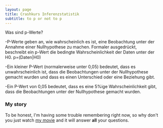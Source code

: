 ```yaml
---
layout: page
title: Crashkurs Inferenzstatistik
subtitle: to p or not to p
---
```


Was sind p-Werte?

-P-Werte geben an, wie wahrscheinlich es ist, eine Beobachtung unter der Annahme einer Nullhypothese zu machen. Formaler ausgedrückt, beschreibt ein p-Wert die bedingte Wahrscheinlichkeit der Daten unter der H0. p=(Daten|H0)

-Ein kleiner P-Wert (normalerweise unter 0,05) bedeutet, dass es unwahrscheinlich ist, dass die Beobachtungen unter der Nullhypothese gemacht wurden und dass es einen Unterschied oder eine Beziehung gibt.

-Ein P-Wert von 0,05 bedeutet, dass es eine 5%ige Wahrscheinlichkeit gibt, dass die Beobachtungen unter der Nullhypothese gemacht wurden. 



### My story

To be honest, I'm having some trouble remembering right now, so why don't you just watch [my movie](https://en.wikipedia.org/wiki/The_Princess_Bride_%28film%29) and it will answer **all** your questions.
